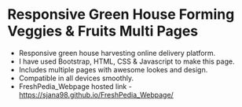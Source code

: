 # Responsive Green House Forming Veggies & Fruits Multi Pages
- Responsive green house harvesting online delivery platform.
- I have used Bootstrap, HTML, CSS & Javascript to make this page.
- Includes multiple pages with awesome lookes and design.
- Compatible in all devices smoothly.
- FreshPedia_Webpage hosted link - https://sjana98.github.io/FreshPedia_Webpage/
